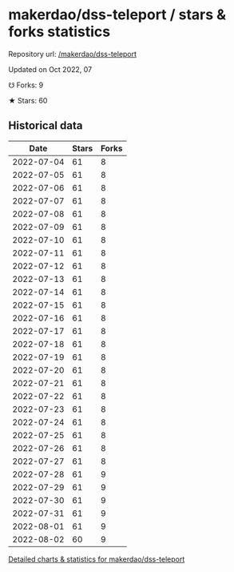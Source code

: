 # makerdao/dss-teleport / stars & forks statistics

Repository url: [/makerdao/dss-teleport](https://github.com/makerdao/dss-teleport)

Updated on Oct 2022, 07

☋ Forks: 9

★ Stars: 60

## Historical data
| Date | Stars | Forks |
|------|-------|-------|
| 2022-07-04 | 61 | 8 | 
| 2022-07-05 | 61 | 8 | 
| 2022-07-06 | 61 | 8 | 
| 2022-07-07 | 61 | 8 | 
| 2022-07-08 | 61 | 8 | 
| 2022-07-09 | 61 | 8 | 
| 2022-07-10 | 61 | 8 | 
| 2022-07-11 | 61 | 8 | 
| 2022-07-12 | 61 | 8 | 
| 2022-07-13 | 61 | 8 | 
| 2022-07-14 | 61 | 8 | 
| 2022-07-15 | 61 | 8 | 
| 2022-07-16 | 61 | 8 | 
| 2022-07-17 | 61 | 8 | 
| 2022-07-18 | 61 | 8 | 
| 2022-07-19 | 61 | 8 | 
| 2022-07-20 | 61 | 8 | 
| 2022-07-21 | 61 | 8 | 
| 2022-07-22 | 61 | 8 | 
| 2022-07-23 | 61 | 8 | 
| 2022-07-24 | 61 | 8 | 
| 2022-07-25 | 61 | 8 | 
| 2022-07-26 | 61 | 8 | 
| 2022-07-27 | 61 | 8 | 
| 2022-07-28 | 61 | 9 | 
| 2022-07-29 | 61 | 9 | 
| 2022-07-30 | 61 | 9 | 
| 2022-07-31 | 61 | 9 | 
| 2022-08-01 | 61 | 9 | 
| 2022-08-02 | 60 | 9 | 


[Detailed charts & statistics for makerdao/dss-teleport](https://reviewgithub.com/rep/makerdao/dss-teleport)
